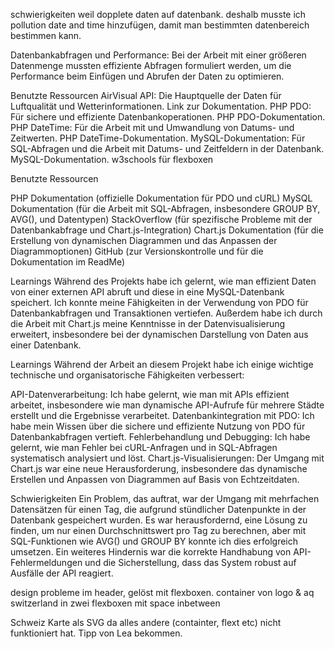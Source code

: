 schwierigkeiten weil dopplete daten auf datenbank. deshalb musste ich pollution date and time hinzufügen, damit man bestimmten datenbereich bestimmen kann.

Datenbankabfragen und Performance: Bei der Arbeit mit einer größeren Datenmenge mussten effiziente Abfragen formuliert werden, um die Performance beim Einfügen und Abrufen der Daten zu optimieren.

Benutzte Ressourcen
AirVisual API: Die Hauptquelle der Daten für Luftqualität und Wetterinformationen. Link zur Dokumentation.
PHP PDO: Für sichere und effiziente Datenbankoperationen. PHP PDO-Dokumentation.
PHP DateTime: Für die Arbeit mit und Umwandlung von Datums- und Zeitwerten. PHP DateTime-Dokumentation.
MySQL-Dokumentation: Für SQL-Abfragen und die Arbeit mit Datums- und Zeitfeldern in der Datenbank. MySQL-Dokumentation.
w3schools für flexboxen

Benutzte Ressourcen

PHP Dokumentation (offizielle Dokumentation für PDO und cURL)
MySQL Dokumentation (für die Arbeit mit SQL-Abfragen, insbesondere GROUP BY, AVG(), und Datentypen)
StackOverflow (für spezifische Probleme mit der Datenbankabfrage und Chart.js-Integration)
Chart.js Dokumentation (für die Erstellung von dynamischen Diagrammen und das Anpassen der Diagrammoptionen)
GitHub (zur Versionskontrolle und für die Dokumentation im ReadMe)

Learnings
Während des Projekts habe ich gelernt, wie man effizient Daten von einer externen API abruft und diese in eine MySQL-Datenbank speichert. Ich konnte meine Fähigkeiten in der Verwendung von PDO für Datenbankabfragen und Transaktionen vertiefen. Außerdem habe ich durch die Arbeit mit Chart.js meine Kenntnisse in der Datenvisualisierung erweitert, insbesondere bei der dynamischen Darstellung von Daten aus einer Datenbank.

Learnings
Während der Arbeit an diesem Projekt habe ich einige wichtige technische und organisatorische Fähigkeiten verbessert:

API-Datenverarbeitung: Ich habe gelernt, wie man mit APIs effizient arbeitet, insbesondere wie man dynamische API-Aufrufe für mehrere Städte erstellt und die Ergebnisse verarbeitet.
Datenbankintegration mit PDO: Ich habe mein Wissen über die sichere und effiziente Nutzung von PDO für Datenbankabfragen vertieft.
Fehlerbehandlung und Debugging: Ich habe gelernt, wie man Fehler bei cURL-Anfragen und in SQL-Abfragen systematisch analysiert und löst.
Chart.js-Visualisierungen: Der Umgang mit Chart.js war eine neue Herausforderung, insbesondere das dynamische Erstellen und Anpassen von Diagrammen auf Basis von Echtzeitdaten.

Schwierigkeiten
Ein Problem, das auftrat, war der Umgang mit mehrfachen Datensätzen für einen Tag, die aufgrund stündlicher Datenpunkte in der Datenbank gespeichert wurden. Es war herausfordernd, eine Lösung zu finden, um nur einen Durchschnittswert pro Tag zu berechnen, aber mit SQL-Funktionen wie AVG() und GROUP BY konnte ich dies erfolgreich umsetzen. Ein weiteres Hindernis war die korrekte Handhabung von API-Fehlermeldungen und die Sicherstellung, dass das System robust auf Ausfälle der API reagiert.


design probleme im header, gelöst mit flexboxen. container von logo & aq switzerland in zwei flexboxen mit space inbetween


Schweiz Karte als SVG da alles andere (containter, flext etc) nicht funktioniert hat. Tipp von Lea bekommen.


